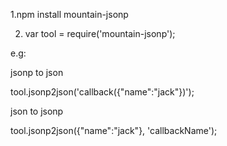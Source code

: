 

1.npm install mountain-jsonp

2. var tool = require('mountain-jsonp');

e.g:

jsonp to json

tool.jsonp2json('callback({"name":"jack"})');

json to jsonp

tool.jsonp2json({"name":"jack"}, 'callbackName');



